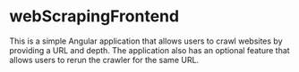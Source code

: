 # webScrapingFrontend
This is a simple Angular application that allows users to crawl websites by providing a URL and depth. The application also has an optional feature that allows users to rerun the crawler for the same URL.
